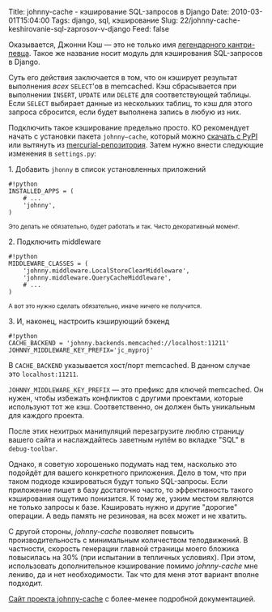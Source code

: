 Title: johnny-cache - кэширование SQL-запросов в Django
Date: 2010-03-01T15:04:00
Tags: django, sql, кэширование
Slug: 22/johnny-cache-keshirovanie-sql-zaprosov-v-django
Feed: false

<p>Оказывается, Джонни Кэш — это не только имя <a href="http://andreyfedoseev.name/blog/post/2/johnny-cash-gods-gonna-cut-you-down/">легендарного кантри-певца</a>. Такое же название носит модуль для кэширования SQL-запросов в Django.</p>
<p>Суть его действия заключается в том, что он кэширует результат выполнения <em>всех</em> <code>SELECT</code>'ов в memcached. Кэш сбрасывается при выполнении <code>INSERT</code>, <code>UPDATE</code> или <code>DELETE</code> для соответствующей таблицы. Если <code>SELECT</code> выбирает данные из нескольких таблиц, то кэш для этого запроса сбросится, если будет выполнена запись в любую из них.</p>
<!-- more -->
<p>Подключить такое кэширование предельно просто. КО рекомендует начать с установки пакета <code>johnny—cache</code>, который можно <a href="http://pypi.python.org/pypi/johnny-cache/">скачать с PyPI</a> или вытянуть из <a href="http://dev.jmoiron.net/hg/johnny-cache">mercurial-репозитория</a>. Затем нужно внести следующие изменения в <code>settings.py</code>:</p>
<p>1. Добавить <code>jhonny</code> в список установленных приложений</p>

    #!python
    INSTALLED_APPS = (
        # ...
        'johnny',
    )

<p><small>Это делать не обязательно, будет работать и так. Чисто декоративный момент.</small></p>
<p>2. Подключить middleware</p>
    
    #!python
    MIDDLEWARE_CLASSES = (
        'johnny.middleware.LocalStoreClearMiddleware',
        'johnny.middleware.QueryCacheMiddleware',
        # ...
    )

<p><small>А вот это нужно сделать обязательно, иначе ничего не получится.</small></p>
<p>3. И, наконец, настроить кэширующий бэкенд</p>

    #!python
    CACHE_BACKEND = 'johnny.backends.memcached://localhost:11211'
    JOHNNY_MIDDLEWARE_KEY_PREFIX='jc_myproj'

<p>В <code>CACHE_BACKEND</code> указывается хост/порт memcached. В данном случае это <code>localhost:11211</code>.</p>
<p><code>JOHNNY_MIDDLEWARE_KEY_PREFIX</code> — это префикс для ключей memcached. Он нужен, чтобы избежать конфликтов с другими проектами, которые используют тот же кэш. Соответственно, он должен быть уникальным для каждого проекта.</p>
<p>После этих нехитрых манипуляций перезагрузите люблю страницу вашего сайта и наслаждайтесь заветным нулём во вкладке "SQL" в <code>debug-toolbar</code>.</p>
<p>Однако, я советую хорошенько подумать над тем, насколько это подойдёт для вашего конкретного приложения. Дело в том, что при таком подходе кэшироваться будут только SQL-запросы. Если приложение пишет в базу достаточно часто, то эффективность такого кэширования ощутимо понизится. К тому же, узким местом являются не только запросы к базе. Кэшировать нужно и другие "дорогие" операции. А ведь память не резиновая, на всех может и не хватить.</p>
<p>С другой стороны, <em>johnny-cache</em> позволяет повысить производительность с минимальным количеством телодвижений. В частности, скорость генерации главной страницы моего бложика повысилась на 30% (при испытании в тепличных условиях). При этом, использовать дополнительное кэширование помимо <em>johnny-cache</em> мне лениво, да и нет необходимости. Так что для меня этот вариант вполне подходит.</p>
<p><a href="http://packages.python.org/johnny-cache/">Сайт проекта johnny-cache</a> с более-менее подробной документацией.</p>
